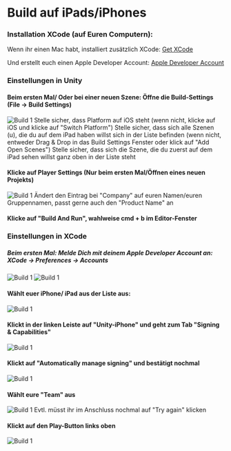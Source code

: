 # Build auf iPads/iPhones

### Installation XCode (auf Euren Computern): 

Wenn ihr einen Mac habt, installiert zusätzlich XCode: 
[Get XCode](https://apps.apple.com/de/app/xcode/id497799835?mt=12)

Und erstellt euch einen Apple Developer Account: 
[Apple Developer Account](https://idmsa.apple.com/IDMSWebAuth/signin?appIdKey=891bd3417a7776362562d2197f89480a8547b108fd934911bcbea0110d07f757&path=%2Faccount%2F&rv=1)


### Einstellungen in Unity 

#### Beim ersten Mal/ Oder bei einer neuen Szene: Öffne die Build-Settings (File -> Build Settings)
![Build 1](https://github.com/juliannetzer/arfoundation-demos_khb_sose22/blob/master/images_github/build_1.png)
Stelle sicher, dass Platform auf iOS steht (wenn nicht, klicke auf iOS und klicke auf "Switch Platform")
Stelle sicher, dass sich alle Szenen (u), die du auf dem iPad haben willst sich in der Liste befinden (wenn nicht, entweder Drag & Drop in das Build Settings Fenster oder klick auf "Add Open Scenes")
Stelle sicher, dass sich die Szene, die du zuerst auf dem iPad sehen willst ganz oben in der Liste steht

#### Klicke auf Player Settings (Nur beim ersten Mal/Öffnen eines neuen Projekts)
![Build 1](https://github.com/juliannetzer/arfoundation-demos_khb_sose22/blob/master/images_github/build_2.png)
Ändert den Eintrag bei "Company" auf euren Namen/euren Gruppennamen, passt gerne auch den "Product Name" an

#### Klicke auf "Build And Run", wahlweise cmd + b im Editor-Fenster

### Einstellungen in XCode
##### Beim ersten Mal: Melde Dich mit deinem Apple Developer Account an: XCode -> Preferences -> Accounts
![Build 1](https://github.com/juliannetzer/arfoundation-demos_khb_sose22/blob/master/images_github/build_3.png)
![Build 1](https://github.com/juliannetzer/arfoundation-demos_khb_sose22/blob/master/images_github/build_4.png)

#### Wählt euer iPhone/ iPad aus der Liste aus:
![Build 1](https://github.com/juliannetzer/arfoundation-demos_khb_sose22/blob/master/images_github/build_5.png)

#### Klickt in der linken Leiste auf "Unity-iPhone" und geht zum Tab "Signing & Capabilities"
![Build 1](https://github.com/juliannetzer/arfoundation-demos_khb_sose22/blob/master/images_github/build_6.png)

#### Klickt auf "Automatically manage signing" und bestätigt nochmal
![Build 1](https://github.com/juliannetzer/arfoundation-demos_khb_sose22/blob/master/images_github/build_7.png)

#### Wählt eure "Team" aus 
![Build 1](https://github.com/juliannetzer/arfoundation-demos_khb_sose22/blob/master/images_github/build_8.png)
Evtl. müsst ihr im Anschluss nochmal auf "Try again" klicken

#### Klickt auf den Play-Button links oben 
![Build 1](https://github.com/juliannetzer/arfoundation-demos_khb_sose22/blob/master/images_github/build_9.png)
